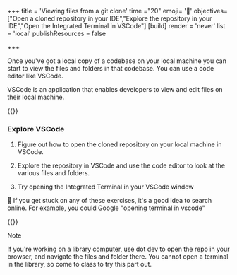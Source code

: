 +++
title = 'Viewing files from a git clone'
time ="20"
emoji= '📘'
objectives=["Open a cloned repository in your IDE","Explore the repository in your IDE","Open the Integrated Terminal in VSCode"]
[build]
  render = 'never'
  list = 'local'
  publishResources = false

+++

Once you've got a local copy of a codebase on your local machine you can start to view the files and folders in that codebase. You can use a code editor like VSCode.

VSCode is an application that enables developers to view and edit files on their local machine.

{{<note type="exercise" title="Exercise">}}

### Explore VSCode

1. Figure out how to open the cloned repository on your local machine in VSCode.

2. Explore the repository in VSCode and use the code editor to look at the various files and folders.

3. Try opening the Integrated Terminal in your VSCode window

🤔 If you get stuck on any of these exercises, it's a good idea to search online. For example, you could Google "opening terminal in vscode"

{{</note>}}

> [!NOTE]
> If you're working on a library computer, use dot dev to open the repo in your browser, and navigate the files and folder there. You cannot open a terminal in the library, so come to class to try this part out.
